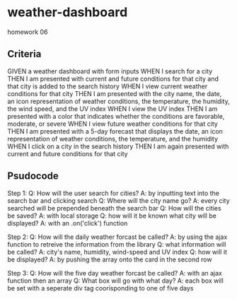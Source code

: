 # weather-dashboard
homework 06

## Criteria 
GIVEN a weather dashboard with form inputs
WHEN I search for a city
THEN I am presented with current and future conditions for that city and that city is added to the search history
WHEN I view current weather conditions for that city
THEN I am presented with the city name, the date, an icon representation of weather conditions, the temperature, the humidity, the wind speed, and the UV index
WHEN I view the UV index
THEN I am presented with a color that indicates whether the conditions are favorable, moderate, or severe
WHEN I view future weather conditions for that city
THEN I am presented with a 5-day forecast that displays the date, an icon representation of weather conditions, the temperature, and the humidity
WHEN I click on a city in the search history
THEN I am again presented with current and future conditions for that city

## Psudocode 

Step 1:
Q: How will the user search for cities? 
A: by inputting text into the search bar and clicking search
Q: Where will the city name go? 
A: every city searched will be prepended beneath the search bar
Q: How will the cities be saved?
A: with local storage
Q: how will it be known what city will be displayed?
A: with an .on('click') function

Step 2:
Q: How will the daily weather forcast be called?
A: by using the ajax function to retreive the information from the library
Q: what information will be called?
A: city's name, humidity, wind-speed and UV index
Q: how will it be displayed?
A: by pushing the array onto the card in the second row

Step 3:
Q: How will the five day weather forcast be called?
A: with an ajax function then an array 
Q: What box will go with what day?
A: each box will be set with a seperate div tag coorisponding to one of five days